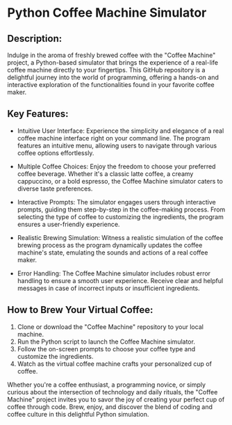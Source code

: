 # Python Coffee Machine Simulator

## Description:

Indulge in the aroma of freshly brewed coffee with the "Coffee Machine" project, a Python-based simulator that brings the experience of a real-life coffee machine directly to your fingertips. This GitHub repository is a delightful journey into the world of programming, offering a hands-on and interactive exploration of the functionalities found in your favorite coffee maker.

## Key Features:

* Intuitive User Interface: Experience the simplicity and elegance of a real coffee machine interface right on your command line. The program features an intuitive menu, allowing users to navigate through various coffee options effortlessly.

* Multiple Coffee Choices: Enjoy the freedom to choose your preferred coffee beverage. Whether it's a classic latte coffee, a creamy cappuccino, or a bold espresso, the Coffee Machine simulator caters to diverse taste preferences.

* Interactive Prompts: The simulator engages users through interactive prompts, guiding them step-by-step in the coffee-making process. From selecting the type of coffee to customizing the ingredients, the program ensures a user-friendly experience.

* Realistic Brewing Simulation: Witness a realistic simulation of the coffee brewing process as the program dynamically updates the coffee machine's state, emulating the sounds and actions of a real coffee maker.

* Error Handling: The Coffee Machine simulator includes robust error handling to ensure a smooth user experience. Receive clear and helpful messages in case of incorrect inputs or insufficient ingredients.

## How to Brew Your Virtual Coffee:

1. Clone or download the "Coffee Machine" repository to your local machine.
2. Run the Python script to launch the Coffee Machine simulator.
3. Follow the on-screen prompts to choose your coffee type and customize the ingredients.
4. Watch as the virtual coffee machine crafts your personalized cup of coffee.
   
Whether you're a coffee enthusiast, a programming novice, or simply curious about the intersection of technology and daily rituals, the "Coffee Machine" project invites you to savor the joy of creating your perfect cup of coffee through code. Brew, enjoy, and discover the blend of coding and coffee culture in this delightful Python simulation.

